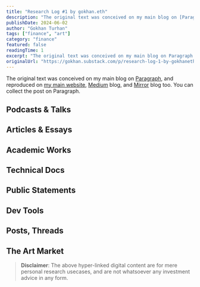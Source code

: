 ```yaml
---
title: "Research Log #1 by gokhan.eth"
description: "The original text was conceived on my main blog on [Paragraph](https://paragraph."
publishDate: 2024-06-02
author: "Gokhan Turhan"
tags: ["finance", "art"]
category: "finance"
featured: false
readingTime: 1
excerpt: "The original text was conceived on my main blog on Paragraph and reproduced on my main..."
originalUrl: "https://gokhan.substack.com/p/research-log-1-by-gokhaneth"
---
```


The original text was conceived on my main blog on [Paragraph](https://paragraph.xyz/@gokhan/research-log-gokhan-eth?referrer=0x36de990133D36d7E3DF9a820aA3eDE5a2320De71), and reproduced on [my main website](https://www.gokhan.bio/blog/Research-Log-1), [Medium](https://0xgokhan.medium.com/research-log-1-by-gokhan-eth-13acb748673f) blog, and [Mirror](https://gokhan.mirror.xyz/FKEU5jAzKo4pTR8Z4GMbQcTMtRVndif1LA17n4tYbT0) blog too. You can collect the post on Paragraph.

## Podcasts & Talks

## Articles & Essays

## Academic Works

## Technical Docs

## Public Statements

## Dev Tools

## Posts, Threads

## The Art Market

>
> **Disclaimer**: The above hyper-linked digital content are for mere personal research usecases, and are not whatsoever any investment advice in any form.
>
